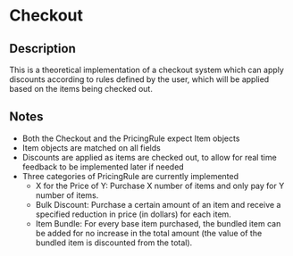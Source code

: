 Checkout
===================

Description
-----------

This is a theoretical implementation of a checkout system which can apply discounts
according to rules defined by the user,
which will be applied based on the items being checked out.
  
Notes
-------

* Both the Checkout and the PricingRule expect Item objects
* Item objects are matched on all fields
* Discounts are applied as items are checked out, to allow for real time feedback to 
  be implemented later if needed
* Three categories of PricingRule are currently implemented
    * X for the Price of Y: Purchase X number of items and only pay for Y number of items.
    * Bulk Discount: Purchase a certain amount of an item and receive 
      a specified reduction in price (in dollars) for each item.
    * Item Bundle: For every base item purchased, the bundled item can be added for 
      no increase in the total amount (the value of the bundled item is discounted from the total).
    
